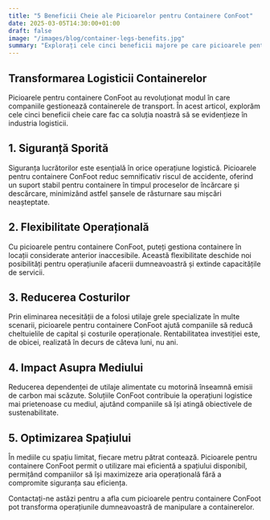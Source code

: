 ```yaml
---
title: "5 Beneficii Cheie ale Picioarelor pentru Containere ConFoot"
date: 2025-03-05T14:30:00+01:00
draft: false
image: "/images/blog/container-legs-benefits.jpg"
summary: "Explorați cele cinci beneficii majore pe care picioarele pentru containere ConFoot le aduc operațiunilor logistice la nivel mondial."
---
```


## Transformarea Logisticii Containerelor

Picioarele pentru containere ConFoot au revoluționat modul în care companiile gestionează containerele de transport. În acest articol, explorăm cele cinci beneficii cheie care fac ca soluția noastră să se evidențieze în industria logisticii.

## 1. Siguranță Sporită

Siguranța lucrătorilor este esențială în orice operațiune logistică. Picioarele pentru containere ConFoot reduc semnificativ riscul de accidente, oferind un suport stabil pentru containere în timpul proceselor de încărcare și descărcare, minimizând astfel șansele de răsturnare sau mișcări neașteptate.

## 2. Flexibilitate Operațională

Cu picioarele pentru containere ConFoot, puteți gestiona containere în locații considerate anterior inaccesibile. Această flexibilitate deschide noi posibilități pentru operațiunile afacerii dumneavoastră și extinde capacitățile de servicii.

## 3. Reducerea Costurilor

Prin eliminarea necesității de a folosi utilaje grele specializate în multe scenarii, picioarele pentru containere ConFoot ajută companiile să reducă cheltuielile de capital și costurile operaționale. Rentabilitatea investiției este, de obicei, realizată în decurs de câteva luni, nu ani.

## 4. Impact Asupra Mediului

Reducerea dependenței de utilaje alimentate cu motorină înseamnă emisii de carbon mai scăzute. Soluțiile ConFoot contribuie la operațiuni logistice mai prietenoase cu mediul, ajutând companiile să își atingă obiectivele de sustenabilitate.

## 5. Optimizarea Spațiului

În mediile cu spațiu limitat, fiecare metru pătrat contează. Picioarele pentru containere ConFoot permit o utilizare mai eficientă a spațiului disponibil, permițând companiilor să își maximizeze aria operațională fără a compromite siguranța sau eficiența.

Contactați-ne astăzi pentru a afla cum picioarele pentru containere ConFoot pot transforma operațiunile dumneavoastră de manipulare a containerelor.